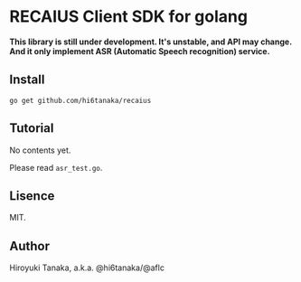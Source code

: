 RECAIUS Client SDK for golang
=============================

__This library is still under development. It's unstable, and API may change.__
__And it only implement ASR (Automatic Speech recognition) service.__


## Install

```
go get github.com/hi6tanaka/recaius
```

## Tutorial

No contents yet.

Please read ``asr_test.go``.

## Lisence

MIT.

## Author

Hiroyuki Tanaka, a.k.a. @hi6tanaka/@aflc

